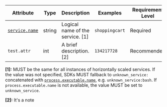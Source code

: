 <!-- semconv example -->
| Attribute  | Type | Description  | Examples  | Requirement Level |
|---|---|---|---|---|
| [`service.name`](README.md) | string | Logical name of the service. [1] | `shoppingcart` | Required |
| `test.attr` | int | A brief description. [2] | `134217728` | Recommended |

**[1]:** MUST be the same for all instances of horizontally scaled services. If the value was not specified, SDKs MUST fallback to `unknown_service:` concatenated with [`process.executable.name`](process.md#process), e.g. `unknown_service:bash`. If `process.executable.name` is not available, the value MUST be set to `unknown_service`.

**[2]:** It's a note
<!-- endsemconv -->